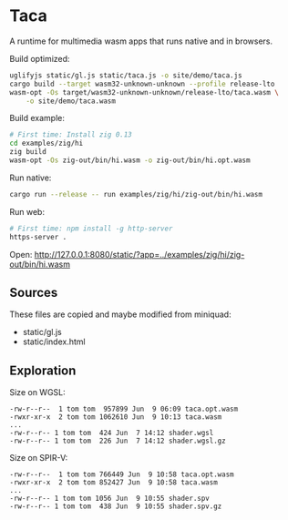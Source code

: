 # Taca

A runtime for multimedia wasm apps that runs native and in browsers.

Build optimized:

```sh
uglifyjs static/gl.js static/taca.js -o site/demo/taca.js
cargo build --target wasm32-unknown-unknown --profile release-lto
wasm-opt -Os target/wasm32-unknown-unknown/release-lto/taca.wasm \
    -o site/demo/taca.wasm
```

Build example:

```sh
# First time: Install zig 0.13
cd examples/zig/hi
zig build
wasm-opt -Os zig-out/bin/hi.wasm -o zig-out/bin/hi.opt.wasm
```

Run native:

```sh
cargo run --release -- run examples/zig/hi/zig-out/bin/hi.wasm
```

Run web:

```sh
# First time: npm install -g http-server
https-server .
```

Open: http://127.0.0.1:8080/static/?app=../examples/zig/hi/zig-out/bin/hi.wasm

## Sources

These files are copied and maybe modified from miniquad:

- static/gl.js
- static/index.html

## Exploration

Size on WGSL:

```
-rw-r--r--  1 tom tom  957899 Jun  9 06:09 taca.opt.wasm
-rwxr-xr-x  2 tom tom 1062610 Jun  9 10:13 taca.wasm
...
-rw-r--r-- 1 tom tom  424 Jun  7 14:12 shader.wgsl
-rw-r--r-- 1 tom tom  226 Jun  7 14:12 shader.wgsl.gz
```

Size on SPIR-V:

```
-rw-r--r--  1 tom tom 766449 Jun  9 10:58 taca.opt.wasm
-rwxr-xr-x  2 tom tom 852427 Jun  9 10:58 taca.wasm
...
-rw-r--r-- 1 tom tom 1056 Jun  9 10:55 shader.spv
-rw-r--r-- 1 tom tom  438 Jun  9 10:55 shader.spv.gz
```
